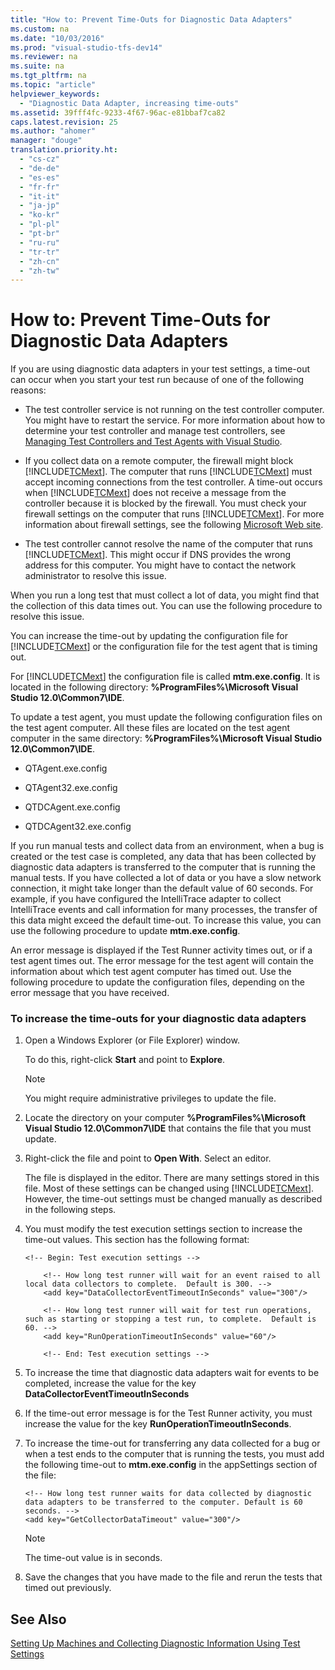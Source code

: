 ```yaml
---
title: "How to: Prevent Time-Outs for Diagnostic Data Adapters"
ms.custom: na
ms.date: "10/03/2016"
ms.prod: "visual-studio-tfs-dev14"
ms.reviewer: na
ms.suite: na
ms.tgt_pltfrm: na
ms.topic: "article"
helpviewer_keywords: 
  - "Diagnostic Data Adapter, increasing time-outs"
ms.assetid: 39fff4fc-9233-4f67-96ac-e81bbaf7ca82
caps.latest.revision: 25
ms.author: "ahomer"
manager: "douge"
translation.priority.ht: 
  - "cs-cz"
  - "de-de"
  - "es-es"
  - "fr-fr"
  - "it-it"
  - "ja-jp"
  - "ko-kr"
  - "pl-pl"
  - "pt-br"
  - "ru-ru"
  - "tr-tr"
  - "zh-cn"
  - "zh-tw"
---
```

# How to: Prevent Time-Outs for Diagnostic Data Adapters
If you are using diagnostic data adapters in your test settings, a time-out can occur when you start your test run because of one of the following reasons:  
  
-   The test controller service is not running on the test controller computer. You might have to restart the service. For more information about how to determine your test controller and manage test controllers, see [Managing Test Controllers and Test Agents with Visual Studio](../test/managing-test-controllers-and-test-agents-with-visual-studio.md).  
  
-   If you collect data on a remote computer, the firewall might block [!INCLUDE[TCMext](../codequality/includes/tcmext_md.md)]. The computer that runs [!INCLUDE[TCMext](../codequality/includes/tcmext_md.md)] must accept incoming connections from the test controller. A time-out occurs when [!INCLUDE[TCMext](../codequality/includes/tcmext_md.md)] does not receive a message from the controller because it is blocked by the firewall. You must check your firewall settings on the computer that runs [!INCLUDE[TCMext](../codequality/includes/tcmext_md.md)]. For more information about firewall settings, see the following [Microsoft Web site](http://go.microsoft.com/fwlink/?LinkId=184980).  
  
-   The test controller cannot resolve the name of the computer that runs [!INCLUDE[TCMext](../codequality/includes/tcmext_md.md)]. This might occur if DNS provides the wrong address for this computer. You might have to contact the network administrator to resolve this issue.  
  
 When you run a long test that must collect a lot of data, you might find that the collection of this data times out. You can use the following procedure to resolve this issue.  
  
 You can increase the time-out by updating the configuration file for [!INCLUDE[TCMext](../codequality/includes/tcmext_md.md)] or the configuration file for the test agent that is timing out.  
  
 For [!INCLUDE[TCMext](../codequality/includes/tcmext_md.md)] the configuration file is called **mtm.exe.config**. It is located in the following directory: **%ProgramFiles%\Microsoft Visual Studio 12.0\Common7\IDE**.  
  
 To update a test agent, you must update the following configuration files on the test agent computer. All these files are located on the test agent computer in the same directory: **%ProgramFiles%\Microsoft Visual Studio 12.0\Common7\IDE**.  
  
-   QTAgent.exe.config  
  
-   QTAgent32.exe.config  
  
-   QTDCAgent.exe.config  
  
-   QTDCAgent32.exe.config  
  
 If you run manual tests and collect data from an environment, when a bug is created or the test case is completed, any data that has been collected by diagnostic data adapters is transferred to the computer that is running the manual tests. If you have collected a lot of data or you have a slow network connection, it might take longer than the default value of 60 seconds. For example, if you have configured the IntelliTrace adapter to collect IntelliTrace events and call information for many processes, the transfer of this data might exceed the default time-out. To increase this value, you can use the following procedure to update **mtm.exe.config**.  
  
 An error message is displayed if the Test Runner activity times out, or if a test agent times out. The error message for the test agent will contain the information about which test agent computer has timed out. Use the following procedure to update the configuration files, depending on the error message that you have received.  
  
### To increase the time-outs for your diagnostic data adapters  
  
1.  Open a Windows Explorer (or File Explorer) window.  
  
     To do this, right-click **Start** and point to **Explore**.  
  
    > [!NOTE]
    >  You might require administrative privileges to update the file.  
  
2.  Locate the directory on your computer **%ProgramFiles%\Microsoft Visual Studio 12.0\Common7\IDE** that contains the file that you must update.  
  
3.  Right-click the file and point to **Open With**. Select an editor.  
  
     The file is displayed in the editor. There are many settings stored in this file. Most of these settings can be changed using [!INCLUDE[TCMext](../codequality/includes/tcmext_md.md)]. However, the time-out settings must be changed manually as described in the following steps.  
  
4.  You must modify the test execution settings section to increase the time-out values. This section has the following format:  
  
    ```  
    <!-- Begin: Test execution settings -->  
  
        <!-- How long test runner will wait for an event raised to all local data collectors to complete.  Default is 300. -->  
        <add key="DataCollectorEventTimeoutInSeconds" value="300"/>  
  
        <!-- How long test runner will wait for test run operations, such as starting or stopping a test run, to complete.  Default is 60. -->  
        <add key="RunOperationTimeoutInSeconds" value="60"/>  
  
        <!-- End: Test execution settings -->  
    ```  
  
5.  To increase the time that diagnostic data adapters wait for events to be completed, increase the value for the key **DataCollectorEventTimeoutInSeconds**  
  
6.  If the time-out error message is for the Test Runner activity, you must increase the value for the key **RunOperationTimeoutInSeconds**.  
  
7.  To increase the time-out for transferring any data collected for a bug or when a test ends to the computer that is running the tests, you must add the following time-out to **mtm.exe.config** in the appSettings section of the file:  
  
    ```  
    <!-- How long test runner waits for data collected by diagnostic data adapters to be transferred to the computer. Default is 60 seconds. -->  
    <add key="GetCollectorDataTimeout" value="300"/>  
    ```  
  
    > [!NOTE]
    >  The time-out value is in seconds.  
  
8.  Save the changes that you have made to the file and rerun the tests that timed out previously.  
  
## See Also  
 [Setting Up Machines and Collecting Diagnostic Information Using Test Settings](../test/setting-up-machines-and-collecting-diagnostic-information-using-test-settings.md)